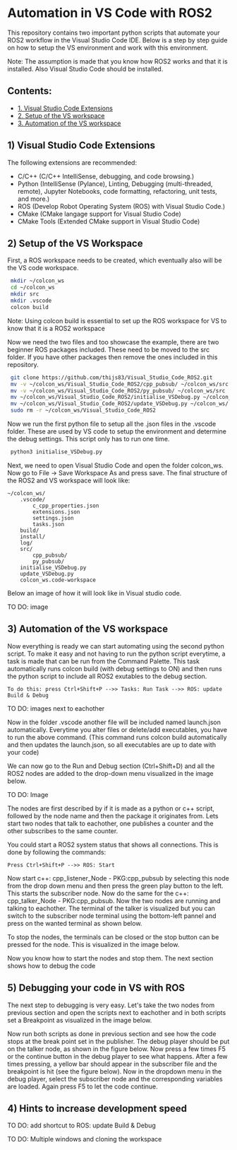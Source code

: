 # Automation in VS Code with ROS2

This repository contains two important python scripts that automate your ROS2 workflow in the Visual Studio Code IDE. Below is a step by step guide on how to setup the VS environment and work with this environment. 

Note: The assumption is made that you know how ROS2 works and that it is installed. Also Visual Studio Code should be installed.


## Contents:
* [1. Visual Studio Code Extensions](#1-visual-studio-code-extensions)
* [2. Setup of the VS workspace](#2-setup-of-the-vs-workspace)
* [3. Automation of the VS workspace](#3-automation-of-the-vs-workspace)

## 1) Visual Studio Code Extensions

The following extensions are recommended:
- C/C++ (C/C++ IntelliSense, debugging, and code browsing.)
- Python (IntelliSense (Pylance), Linting, Debugging (multi-threaded, remote), Jupyter Notebooks, code formatting, refactoring, unit tests, and more.)
- ROS (Develop Robot Operating System (ROS) with Visual Studio Code.)
- CMake (CMake langage support for Visual Studio Code)
- CMake Tools (Extended CMake support in Visual Studio Code)

## 2) Setup of the VS Workspace

First, a ROS workspace needs to be created, which eventually also will be the VS code workspace.
```bash
 mkdir ~/colcon_ws
 cd ~/colcon_ws
 mkdir src
 mkdir .vscode
 colcon build
```

Note: Using colcon build is essential to set up the ROS workspace for VS to know that it is a ROS2 workspace

Now we need the two files and too showcase the example, there are two beginner ROS packages included. These need to be moved to the src folder. If you have other packages then remove the ones included in this repository.
```bash
 git clone https://github.com/thijs83/Visual_Studio_Code_ROS2.git
 mv -v ~/colcon_ws/Visual_Studio_Code_ROS2/cpp_pubsub/ ~/colcon_ws/src
 mv -v ~/colcon_ws/Visual_Studio_Code_ROS2/py_pubsub/ ~/colcon_ws/src
 mv ~/colcon_ws/Visual_Studio_Code_ROS2/initialise_VSDebug.py ~/colcon_ws/
 mv ~/colcon_ws/Visual_Studio_Code_ROS2/update_VSDebug.py ~/colcon_ws/
 sudo rm -r ~/colcon_ws/Visual_Studio_Code_ROS2
```

Now we run the first python file to setup all the .json files in the .vscode folder. These are used by VS code to setup the environment and determine the debug settings. This script only has to run one time.
```bash
 python3 initialise_VSDebug.py
```

Next, we need to open Visual Studio Code and open the folder colcon_ws. Now go to File -> Save Workspace As and press save. The final structure of the ROS2 and VS workspace will look like:
```
~/colcon_ws/
    .vscode/
        c_cpp_properties.json
        extensions.json
        settings.json
        tasks.json
    build/
    install/
    log/
    src/
        cpp_pubsub/
        py_pubsub/
    initialise_VSDebug.py
    update_VSDebug.py
    colcon_ws.code-workspace
```

Below an image of how it will look like in Visual studio code.

TO DO: image

## 3) Automation of the VS workspace

Now everything is ready we can start automating using the second python script. To make it easy and not having to run the python script everytime, a task is made that can be run from the Command Palette. This task automatically runs colcon build (with debug settings to ON) and then runs the python script to include all ROS2 exutables to the debug section.
```
To do this: press Ctrl+Shift+P -->> Tasks: Run Task -->> ROS: update Build & Debug
```

TO DO: images next to eachother


Now in the folder .vscode another file will be included named launch.json automatically. Everytime you alter files or delete/add executables, you have to run the above command. (This command runs colcon build automatically and then updates the launch.json, so all executables are up to date with your code)

We can now go to the Run and Debug section (Ctrl+Shift+D) and all the ROS2 nodes are added to the drop-down menu visualized in the image below. 

TO DO: Image

The nodes are first described by if it is made as a python or c++ script, followed by the node name and then the package it originates from.
Lets start two nodes that talk to eachother, one publishes a counter and the other subscribes to the same counter. 

You could start a ROS2 system status that shows all connections. This is done by following the commands:
```
Press Ctrl+Shift+P -->> ROS: Start
```
Now start c++: cpp_listener_Node - PKG:cpp_pubsub by selecting this node from the drop down menu and then press the green play button to the left. This starts the subscriber node. Now do the same for the c++: cpp_talker_Node - PKG:cpp_pubsub. Now the two nodes are running and talking to eachother. The terminal of the talker is visualized but you can switch to the subscriber node terminal using the bottom-left pannel and press on the wanted terminal as shown below.




To stop the nodes, the terminals can be closed or the stop button can be pressed for the node. This is visualized in the image below.



Now you know how to start the nodes and stop them. The next section shows how to debug the code

## 5) Debugging your code in VS with ROS

The next step to debugging is very easy. Let's take the two nodes from previous section and open the scripts next to eachother and in both scripts set a Breakpoint as visualized in the image below.


Now run both scripts as done in previous section and see how the code stops at the break point set in the publisher. The debug player should be put on the talker node, as shown in the figure below. Now press a few times F5 or the continue button in the debug player to see what happens. After a few times pressing, a yellow bar should appear in the subscriber file and the breakpoint is hit (see the figure below). Now in the dropdown menu in the debug player, select the subscriber node and the corresponding variables are loaded. Again press F5 to let the code continue. 


## 4) Hints to increase development speed

TO DO: add shortcut to ROS: update Build & Debug

TO DO: Multiple windows and cloning the workspace



